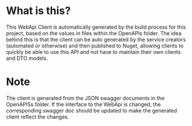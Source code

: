 # What is this?
This WebApi Client is automatically generated by the build process for this project, based on the values in files within the OpenAPIs folder.
The idea behind this is that the client can be auto generated by the service creators (automated or otherwise) and then published to Nuget, allowing clients to quickly be able to use this API and not have to maintain their own clients and DTO models.

# Note
The client is generated from the JSON swagger documents in the OpenAPISs folder. If the interface to the WebApi is changed, the corresponding swagger doc should be updated to make the generated client reflect the changes.


